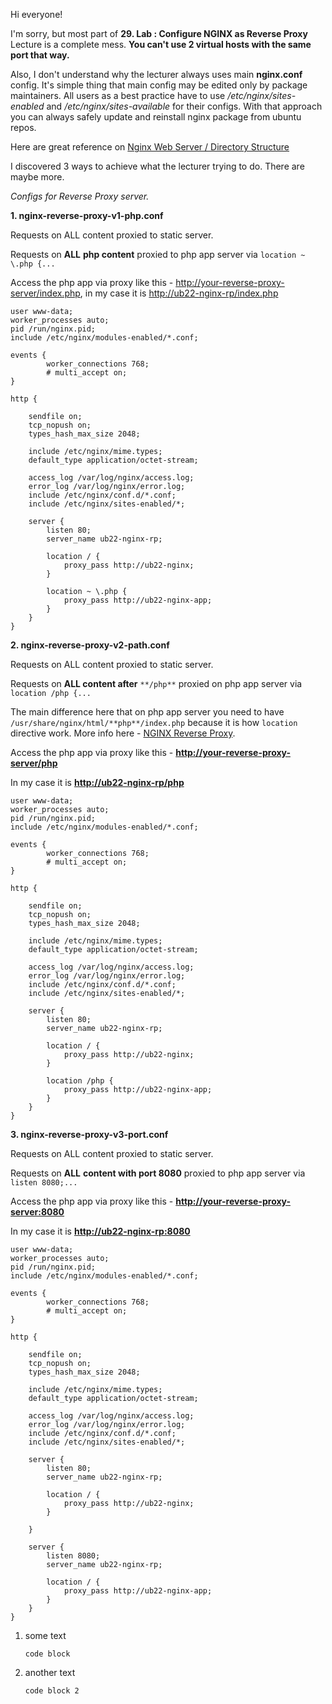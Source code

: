 Hi everyone!

I'm sorry, but most part of **29. Lab : Configure NGINX as Reverse Proxy** Lecture is a complete mess. **You can't use 2 virtual hosts with the same port that way.**

Also, I don't understand why the lecturer always uses main **nginx.conf** config. It's simple thing that main config may be edited only by package maintainers. All users as a best practice have to use */etc/nginx/sites-enabled* and */etc/nginx/sites-available* for their configs. With that approach you can always safely update and reinstall nginx package from ubuntu repos.

Here are great reference on [Nginx Web Server / Directory Structure](https://wiki.debian.org/Nginx/DirectoryStructure)

I discovered 3 ways to achieve what the lecturer trying to do. There are maybe more.

*Configs for Reverse Proxy server.*

**1. nginx-reverse-proxy-v1-php.conf**

Requests on ALL content proxied to static server.

Requests on **ALL** **php content** proxied to php app server via `location ~ \.php {...`

Access the php app via proxy like this - <http://your-reverse-proxy-server/index.php>, in my case it is <http://ub22-nginx-rp/index.php>

```nginx
user www-data;
worker_processes auto;
pid /run/nginx.pid;
include /etc/nginx/modules-enabled/*.conf;

events {
        worker_connections 768;
        # multi_accept on;
}

http {

    sendfile on;
    tcp_nopush on;
    types_hash_max_size 2048;

    include /etc/nginx/mime.types;
    default_type application/octet-stream;

    access_log /var/log/nginx/access.log;
    error_log /var/log/nginx/error.log;
    include /etc/nginx/conf.d/*.conf;
    include /etc/nginx/sites-enabled/*;

    server {
        listen 80;
        server_name ub22-nginx-rp;

        location / {
            proxy_pass http://ub22-nginx;
        }

        location ~ \.php {
            proxy_pass http://ub22-nginx-app;
        }
    }
}
```

**2. nginx-reverse-proxy-v2-path.conf**

Requests on ALL content proxied to static server.

Requests on **ALL content after** `**/php**` proxied on php app server via `location /php {...`

The main difference here that on php app server you need to have `/usr/share/nginx/html/**php**/index.php` because it is how `location` directive work. More info here - [NGINX Reverse Proxy](https://docs.nginx.com/nginx/admin-guide/web-server/reverse-proxy/).

Access the php app via proxy like this - **<http://your-reverse-proxy-server/php>**

In my case it is **<http://ub22-nginx-rp/php>**

```nginx
user www-data;
worker_processes auto;
pid /run/nginx.pid;
include /etc/nginx/modules-enabled/*.conf;

events {
        worker_connections 768;
        # multi_accept on;
}

http {

    sendfile on;
    tcp_nopush on;
    types_hash_max_size 2048;

    include /etc/nginx/mime.types;
    default_type application/octet-stream;

    access_log /var/log/nginx/access.log;
    error_log /var/log/nginx/error.log;
    include /etc/nginx/conf.d/*.conf;
    include /etc/nginx/sites-enabled/*;

    server {
        listen 80;
        server_name ub22-nginx-rp;

        location / {
            proxy_pass http://ub22-nginx;
        }

        location /php {
            proxy_pass http://ub22-nginx-app;
        }
    }
}
```

**3. nginx-reverse-proxy-v3-port.conf**

Requests on ALL content proxied to static server.

Requests on **ALL** **content with port 8080** proxied to php app server via `listen 8080;...`

Access the php app via proxy like this - **<http://your-reverse-proxy-server:8080>**

In my case it is **<http://ub22-nginx-rp:8080>**

```nginx
user www-data;
worker_processes auto;
pid /run/nginx.pid;
include /etc/nginx/modules-enabled/*.conf;

events {
        worker_connections 768;
        # multi_accept on;
}

http {

    sendfile on;
    tcp_nopush on;
    types_hash_max_size 2048;

    include /etc/nginx/mime.types;
    default_type application/octet-stream;

    access_log /var/log/nginx/access.log;
    error_log /var/log/nginx/error.log;
    include /etc/nginx/conf.d/*.conf;
    include /etc/nginx/sites-enabled/*;

    server {
        listen 80;
        server_name ub22-nginx-rp;

        location / {
            proxy_pass http://ub22-nginx;
        }

    }

    server {
        listen 8080;
        server_name ub22-nginx-rp;

        location / {
            proxy_pass http://ub22-nginx-app;
        }
    }
}
```

1. some text

   ```nginx
   code block
   ```

2. another text

   ```nginx
   code block 2
   ```
